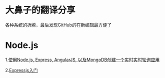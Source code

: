 大鼻子的翻译分享
=================

各种系统的折腾，最后发现GitHub的在新编辑最方便了

# Node.js

1.[使用Node.js, Express, AngularJS, 以及MongoDB创建一个实时实时轮询应用](https://github.com/wohugb/learn/wiki/%E4%BD%BF%E7%94%A8Node.js,-Express,-AngularJS,-%E4%BB%A5%E5%8F%8AMongoDB%E5%88%9B%E5%BB%BA%E4%B8%80%E4%B8%AA%E5%AE%9E%E6%97%B6%E5%AE%9E%E6%97%B6%E8%BD%AE%E8%AF%A2%E5%BA%94%E7%94%A8)

2.[Expressjs入门](https://github.com/wohugb/learn/wiki/Expressjs%E5%85%A5%E9%97%A8)
